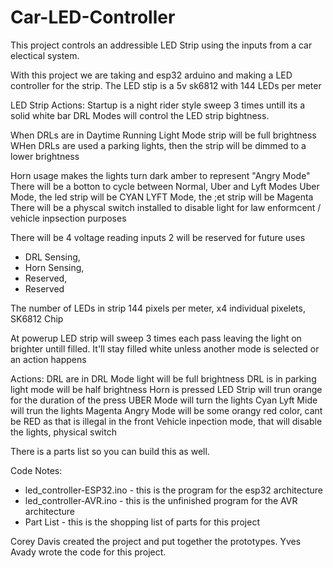 ﻿# Car-LED-Controller
This project controls an addressible LED Strip using the inputs from a car electical system.

With this project we are taking and esp32 arduino and making a LED controller for the strip. 
The LED stip is a 5v sk6812 with 144 LEDs per meter

LED Strip Actions:
Startup is a night rider style sweep 3 times untill its a solid white bar
DRL Modes will control the LED strip bightness.

  When DRLs are in Daytime Running Light Mode strip will be full brightness
  WHen DRLs are used a parking lights, then the strip will be dimmed to a lower brightness
  
Horn usage makes the lights turn dark amber to represent "Angry Mode"
There will be a botton to cycle between Normal, Uber and Lyft Modes
Uber Mode, the led strip will be CYAN
LYFT Mode, the ;et strip will be Magenta
There will be a physcal switch installed to disable light for law enformcent / vehicle inpsection purposes

There will be 4 voltage reading inputs 2 will be reserved for future uses

  - DRL Sensing,
  - Horn Sensing,
  - Reserved,
  - Reserved

The number of LEDs in strip 144 pixels per meter, x4 individual pixelets, SK6812 Chip 

At powerup LED strip will sweep 3 times each pass leaving the light on brighter untill filled.
It'll stay filled white unless another mode is selected or an action happens

Actions:
DRL are in DRL Mode light will be full brightness
DRL is in parking light mode will be half brightness
Horn is pressed LED Strip will trun orange for the duration of the press
UBER Mode will turn the lights Cyan
Lyft Mide will trun the lights Magenta
Angry Mode will be some orangy red color, cant be RED as that is illegal in the front
Vehicle inpection mode, that will disable the lights, physical switch

There is a parts list so you can build this as well.

Code Notes:
- led_controller-ESP32.ino  - this is the program for the esp32 architecture
- led_controller-AVR.ino    - this is the unfinished program for the AVR architecture
- Part List - this is the shopping list of parts for this project

Corey Davis created the project and put together the prototypes.
Yves Avady wrote the code for this project.



